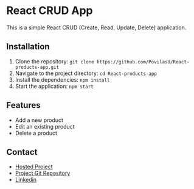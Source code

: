 # React CRUD App

This is a simple React CRUD (Create, Read, Update, Delete) application.

## Installation

1. Clone the repository: `git clone https://github.com/PovilasU/React-products-app.git`
2. Navigate to the project directory: `cd React-products-app`
3. Install the dependencies: `npm install`
4. Start the application: `npm start`

## Features

- Add a new product
- Edit an existing product
- Delete a product

## Contact

- [Hosted Project ](https://povilas-crud-demo-app.netlify.app/)
- [Project Git Repository](https://github.com/PovilasU/React-products-app)
- [Linkedin](https://www.linkedin.com/in/povilas-urbonas-0a6a53a4/)
